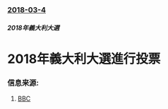 ### [2018-03-4](/zh/news/2018/03/4/index.md)

##### 2018年義大利大選
# 2018年義大利大選進行投票 




### 信息来源:

1. [BBC](http://www.bbc.co.uk/news/world-europe-43272700)
